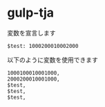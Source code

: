 # gulp-tja

変数を宣言します

```
$test: 1000200010002000
```

以下のように変数を使用できます

```
1000100010001000,
2000200010001000,
$test,
$test,
$test,
```